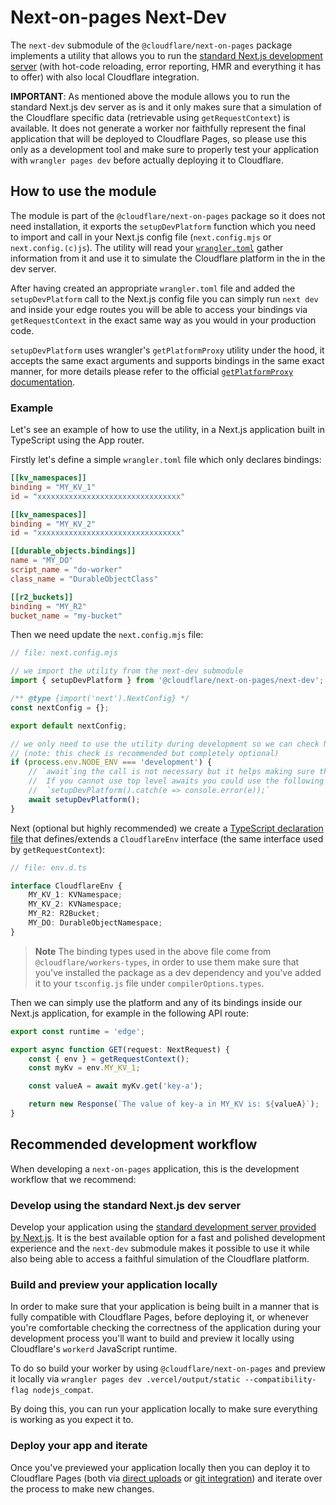 # Next-on-pages Next-Dev

The `next-dev` submodule of the `@cloudflare/next-on-pages` package implements a utility that allows you to run the [standard Next.js development server](https://nextjs.org/docs/app/api-reference/next-cli#development) (with hot-code reloading, error reporting, HMR and everything it has to offer) with also local Cloudflare integration.

**IMPORTANT**: As mentioned above the module allows you to run the standard Next.js dev server as is and it only makes sure that a simulation of the Cloudflare specific data (retrievable using `getRequestContext`) is available. It does not generate a worker nor faithfully represent the final application that will be deployed to Cloudflare Pages, so please use this only as a development tool and make sure to properly test your application with `wrangler pages dev` before actually deploying it to Cloudflare.

## How to use the module

The module is part of the `@cloudflare/next-on-pages` package so it does not need installation, it exports the `setupDevPlatform` function which you need to import and call in your Next.js config file (`next.config.mjs` or `next.config.(c)js`). The utility will read your [`wrangler.toml`](https://developers.cloudflare.com/workers/wrangler/configuration/) gather information from it and use it to simulate the Cloudflare platform in the in the dev server.

After having created an appropriate `wrangler.toml` file and added the `setupDevPlatform` call to the Next.js config file you can simply run `next dev` and inside your edge routes you will be able to access your bindings via `getRequestContext` in the exact same way as you would in your production code.

`setupDevPlatform` uses wrangler's `getPlatformProxy` utility under the hood, it accepts the same exact arguments and supports bindings in the same exact manner, for more details please refer to the official [`getPlatformProxy` documentation](https://developers.cloudflare.com/workers/wrangler/api/#getplatformproxy).

### Example

Let's see an example of how to use the utility, in a Next.js application built in TypeScript using the App router.

Firstly let's define a simple `wrangler.toml` file which only declares bindings:

```toml
[[kv_namespaces]]
binding = "MY_KV_1"
id = "xxxxxxxxxxxxxxxxxxxxxxxxxxxxxxxx"

[[kv_namespaces]]
binding = "MY_KV_2"
id = "xxxxxxxxxxxxxxxxxxxxxxxxxxxxxxxx"

[[durable_objects.bindings]]
name = "MY_DO"
script_name = "do-worker"
class_name = "DurableObjectClass"

[[r2_buckets]]
binding = "MY_R2"
bucket_name = "my-bucket"
```

Then we need update the `next.config.mjs` file:

```js
// file: next.config.mjs

// we import the utility from the next-dev submodule
import { setupDevPlatform } from '@cloudflare/next-on-pages/next-dev';

/** @type {import('next').NextConfig} */
const nextConfig = {};

export default nextConfig;

// we only need to use the utility during development so we can check NODE_ENV
// (note: this check is recommended but completely optional)
if (process.env.NODE_ENV === 'development') {
	// `await`ing the call is not necessary but it helps making sure that the setup has succeeded.
	//  If you cannot use top level awaits you could use the following to avoid an unhandled rejection:
	//  `setupDevPlatform().catch(e => console.error(e));`
	await setupDevPlatform();
}
```

Next (optional but highly recommended) we create a [TypeScript declaration file](https://www.typescriptlang.org/docs/handbook/2/type-declarations.html) that defines/extends a `CloudflareEnv` interface (the same interface used by `getRequestContext`):

```ts
// file: env.d.ts

interface CloudflareEnv {
	MY_KV_1: KVNamespace;
	MY_KV_2: KVNamespace;
	MY_R2: R2Bucket;
	MY_DO: DurableObjectNamespace;
}
```

> **Note**
> The binding types used in the above file come from `@cloudflare/workers-types`, in order to use them make sure that you've installed the package as a dev dependency and you've added it to your `tsconfig.js` file under `compilerOptions.types`.

Then we can simply use the platform and any of its bindings inside our Next.js application, for example in the following API route:

```ts
export const runtime = 'edge';

export async function GET(request: NextRequest) {
	const { env } = getRequestContext();
	const myKv = env.MY_KV_1;

	const valueA = await myKv.get('key-a');

	return new Response(`The value of key-a in MY_KV is: ${valueA}`);
}
```

## Recommended development workflow

When developing a `next-on-pages` application, this is the development workflow that we recommend:

### Develop using the standard Next.js dev server

Develop your application using the [standard development server provided by Next.js](https://nextjs.org/docs/getting-started/installation#run-the-development-server). It is the best available option for a fast and polished development experience and the `next-dev` submodule makes it possible to use it while also being able to access a faithful simulation of the Cloudflare platform.

### Build and preview your application locally

In order to make sure that your application is being built in a manner that is fully compatible with Cloudflare Pages, before deploying it, or whenever you're comfortable checking the correctness of the application during your development process you'll want to build and preview it locally using Cloudflare's `workerd` JavaScript runtime.

To do so build your worker by using `@cloudflare/next-on-pages` and preview it locally via `wrangler pages dev .vercel/output/static --compatibility-flag nodejs_compat`.

By doing this, you can run your application locally to make sure everything is working as you expect it to.

### Deploy your app and iterate

Once you've previewed your application locally then you can deploy it to Cloudflare Pages (both via [direct uploads](https://developers.cloudflare.com/pages/get-started/direct-upload/) or [git integration](https://developers.cloudflare.com/pages/configuration/git-integration/)) and iterate over the process to make new changes.
